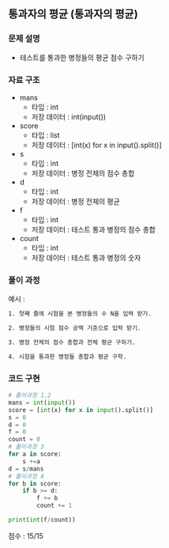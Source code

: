 ## 통과자의 평균 (통과자의 평균)

### 문제 설명

- 테스트를 통과한 병정들의 평균 점수 구하기<br>



### 자료 구조

- mans<br>
    - 타입 : int
    - 저장 데이터 : int(input())
- score<br>
    - 타입 : list
    - 저장 데이터 : [int(x) for x in input().split()]
- s<br>
    - 타입 : int
    - 저장 데이터 : 병정 전체의 점수 총합
- d<br>
    - 타입 : int
    - 저장 데이터 : 병정 전체의 평균
- f<br>
    - 타입 : int
    - 저장 데이터 : 테스트 통과 병정의 점수 총합
- count<br>
    - 타입 : int
    - 저장 데이터 : 테스트 통과 병정의 숫자



### 풀이 과정
예시 :
```txt
1. 첫째 줄에 시험을 본 병정들의 수 N을 입력 받기.

2. 병정들의 시험 점수 공백 기준으로 입력 받기.

3. 병정 전체의 점수 총합과 전체 평균 구하기.

4. 시험을 통과한 병정들 총합과 평균 구학.
```

### 코드 구현
```python
# 풀이과정 1,2
mans = int(input())
score = [int(x) for x in input().split()]
s = 0
d = 0
f = 0
count = 0
# 풀이과정 3
for a in score:
    s +=a
d = s/mans
# 풀이과정 4
for b in score:
    if b >= d:
        f += b
        count += 1

print(int(f/count))
```


점수 : 15/15 <br>
